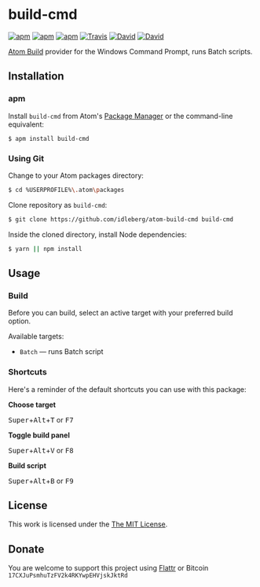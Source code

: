 # build-cmd

[![apm](https://img.shields.io/apm/l/build-cmd.svg?style=flat-square)](https://atom.io/packages/build-cmd)
[![apm](https://img.shields.io/apm/v/build-cmd.svg?style=flat-square)](https://atom.io/packages/build-cmd)
[![apm](https://img.shields.io/apm/dm/build-cmd.svg?style=flat-square)](https://atom.io/packages/build-cmd)
[![Travis](https://img.shields.io/travis/idleberg/atom-build-cmd.svg?style=flat-square)](https://travis-ci.org/idleberg/atom-build-cmd)
[![David](https://img.shields.io/david/idleberg/atom-build-cmd.svg?style=flat-square)](https://david-dm.org/idleberg/atom-build-cmd)
[![David](https://img.shields.io/david/dev/idleberg/atom-build-cmd.svg?style=flat-square)](https://david-dm.org/idleberg/atom-build-cmd?type=dev)

[Atom Build](https://atombuild.github.io/) provider for the Windows Command Prompt, runs Batch scripts.

## Installation

### apm

Install `build-cmd` from Atom's [Package Manager](http://flight-manual.atom.io/using-atom/sections/atom-packages/) or the command-line equivalent:

`$ apm install build-cmd`

### Using Git

Change to your Atom packages directory:

```bash
$ cd %USERPROFILE%\.atom\packages
```

Clone repository as `build-cmd`:

```bash
$ git clone https://github.com/idleberg/atom-build-cmd build-cmd
```

Inside the cloned directory, install Node dependencies:

```bash
$ yarn || npm install
```

## Usage

### Build

Before you can build, select an active target with your preferred build option.

Available targets:

* `Batch` — runs Batch script

### Shortcuts

Here's a reminder of the default shortcuts you can use with this package:

**Choose target**

<kbd>Super</kbd>+<kbd>Alt</kbd>+<kbd>T</kbd> or <kbd>F7</kbd>

**Toggle build panel**

<kbd>Super</kbd>+<kbd>Alt</kbd>+<kbd>V</kbd> or <kbd>F8</kbd>

**Build script**

<kbd>Super</kbd>+<kbd>Alt</kbd>+<kbd>B</kbd> or <kbd>F9</kbd>

## License

This work is licensed under the [The MIT License](LICENSE.md).

## Donate

You are welcome to support this project using [Flattr](https://flattr.com/submit/auto?user_id=idleberg&url=https://github.com/idleberg/atom-build-cmd) or Bitcoin `17CXJuPsmhuTzFV2k4RKYwpEHVjskJktRd`